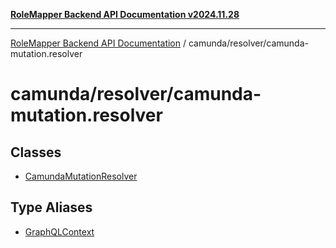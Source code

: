 [**RoleMapper Backend API Documentation v2024.11.28**](../../../README.md)

***

[RoleMapper Backend API Documentation](../../../modules.md) / camunda/resolver/camunda-mutation.resolver

# camunda/resolver/camunda-mutation.resolver

## Classes

- [CamundaMutationResolver](classes/CamundaMutationResolver.md)

## Type Aliases

- [GraphQLContext](type-aliases/GraphQLContext.md)
